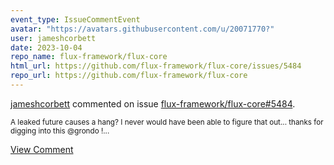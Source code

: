 ```yaml
---
event_type: IssueCommentEvent
avatar: "https://avatars.githubusercontent.com/u/20071770?"
user: jameshcorbett
date: 2023-10-04
repo_name: flux-framework/flux-core
html_url: https://github.com/flux-framework/flux-core/issues/5484
repo_url: https://github.com/flux-framework/flux-core
---
```


<a href='https://github.com/jameshcorbett' target='_blank'>jameshcorbett</a> commented on issue <a href='https://github.com/flux-framework/flux-core/issues/5484' target='_blank'>flux-framework/flux-core#5484</a>.

<small>A leaked future causes a hang? I never would have been able to figure that out... thanks for digging into this @grondo !...</small>

<a href='https://github.com/flux-framework/flux-core/issues/5484' target='_blank'>View Comment</a>